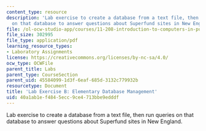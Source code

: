 ```yaml
---
content_type: resource
description: 'Lab exercise to create a database from a text file, then run queries
  on that database to answer questions about Superfund sites in New England. '
file: /ol-ocw-studio-app/courses/11-208-introduction-to-computers-in-public-management-ii-january-iap-2002/40a1ab1ef4845ecc9ce4713bbe9edddf_notes02.pdf
file_size: 302995
file_type: application/pdf
learning_resource_types:
- Laboratory Assignments
license: https://creativecommons.org/licenses/by-nc-sa/4.0/
ocw_type: OCWFile
parent_title: Labs
parent_type: CourseSection
parent_uid: 45584099-1d3f-6eaf-685d-3132c779932b
resourcetype: Document
title: 'Lab Exercise B: Elementary Database Management'
uid: 40a1ab1e-f484-5ecc-9ce4-713bbe9edddf
---
```

Lab exercise to create a database from a text file, then run queries on that database to answer questions about Superfund sites in New England. 